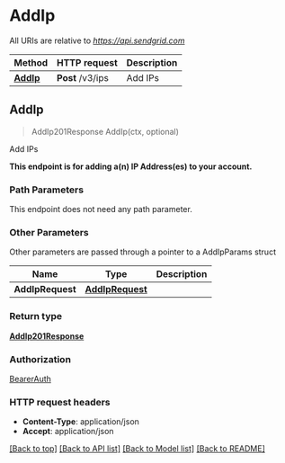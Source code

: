 # AddIp

All URIs are relative to *https://api.sendgrid.com*

Method | HTTP request | Description
------------- | ------------- | -------------
[**AddIp**](AddIp.md#AddIp) | **Post** /v3/ips | Add IPs



## AddIp

> AddIp201Response AddIp(ctx, optional)

Add IPs

**This endpoint is for adding a(n) IP Address(es) to your account.**

### Path Parameters

This endpoint does not need any path parameter.

### Other Parameters

Other parameters are passed through a pointer to a AddIpParams struct


Name | Type | Description
------------- | ------------- | -------------
**AddIpRequest** | [**AddIpRequest**](AddIpRequest.md) | 

### Return type

[**AddIp201Response**](AddIp201Response.md)

### Authorization

[BearerAuth](../README.md#BearerAuth)

### HTTP request headers

- **Content-Type**: application/json
- **Accept**: application/json

[[Back to top]](#) [[Back to API list]](../README.md#documentation-for-api-endpoints)
[[Back to Model list]](../README.md#documentation-for-models)
[[Back to README]](../README.md)

